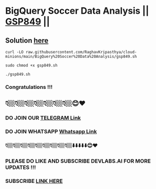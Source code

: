 # BigQuery Soccer Data Analysis || [GSP849](https://www.cloudskillsboost.google/focuses/23118?parent=catalog) ||

## Solution [here](https://youtu.be/XHVvgwqIBHM)


```
curl -LO raw.githubusercontent.com/RaghavKripasthya/cloud-minions/main/BigQuery%20Soccer%20Data%20Analysis/gsp849.sh

sudo chmod +x gsp849.sh

./gsp849.sh
```

### Congratulations !!!
## 👇🏼👇🏼👇🏼👇🏼👇🏼👇🏼👇🏼😊❤️
### DO JOIN OUR [TELEGRAM Link](https://t.me/+VsYwuNuMI9NiNzM9) 
### DO JOIN WHATSAPP [Whatsapp Link](https://chat.whatsapp.com/BeGG0HXiM469i3WFMgm4qs)
### 👇🏼👇🏼👇🏼👇🏼👇🏼👇🏼👇🏼👇🏼👇🏼⬇️⬇️⬇️⬇️⬇️😊❤️
### PLEASE DO LIKE AND SUBSCRIBE DEVLABS.AI FOR MORE UPDATES !!!
### SUBSCRIBE [LINK HERE](https://www.youtube.com/channel/UCVFPYmP2CZvVmICxw7YHT8A)
